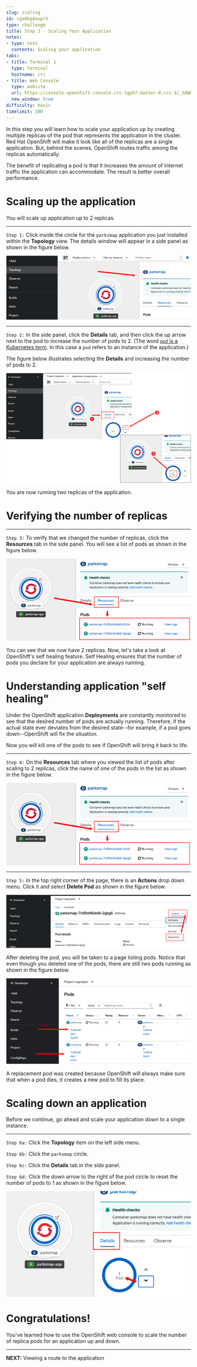 ```yaml
---
slug: scaling
id: cga6bg4oxpr5
type: challenge
title: Step 3 - Scaling Your Application
notes:
- type: text
  contents: Scaling your application
tabs:
- title: Terminal 1
  type: terminal
  hostname: crc
- title: Web Console
  type: website
  url: https://console-openshift-console.crc-lgph7-master-0.crc.${_SANDBOX_ID}.instruqt.io
  new_window: true
difficulty: basic
timelimit: 300
---
```

In this step you will learn how to scale your application up by creating multiple replicas of the pod that represents the application in the cluster. Red Hat OpenShift will make it look like all of the replicas are a single application. But, behind the scenes, OpenShift routes traffic among the replicas automatically.

The benefit of replicating a pod is that it increases the amount of Internet traffic the application can accommodate. The result is better overall performance.

# Scaling up the application

You will scale up application up to 2 replicas.

----

`Step 1:` Click inside the circle for the `parksmap` application you just installed within the **Topology** view. The details window will appear in a side panel as shown in the figure below.

![Scaling Up 1](../assets/scaling-01.png)

----

`Step 2:` In the side panel, click the **Details** tab, and then click the up arrow next to the pod to increase the number of pods to 2. (The word [`pod` is a Kubernetes term](https://kubernetes.io/docs/concepts/workloads/pods/). In this case a `pod` refers to an instance of the application.)

The figure below illustrates selecting the **Details** and increasing the number of pods to 2.

![Scaling Up 2](../assets/scaling-02.png)

You are now running two replicas of the application.

# Verifying the number of replicas

----

`Step 3:` To verify that we changed the number of replicas, click the **Resources** tab in the side panel. You will see a list of pods as shown in the figure below.

![View Pods](../assets/view-pods.jpg)

You can see that we now have 2 replicas. Now, let's take a look at OpenShift's self healing feature. Self Healing ensures that the number of pods you declare for your application are always running.

# Understanding application "self healing"

Under the OpenShift application **Deployments** are constantly monitored to see that the desired number of pods are actually running. Therefore, if the actual state ever deviates from the desired state--for example, if a pod goes down--OpenShift will fix the situation.

Now you will kill one of the pods to see if OpenShift will bring it back to life.

----

`Step 4:` On the **Resources** tab where you viewed the list of pods after scaling to 2 replicas, click the name of one of the pods in the list as shown in the figure below.

![View pods](../assets/view-pods.jpg)

----

`Step 5:` In the top right corner of the page, there is an **Actions** drop down menu. Click it and select **Delete Pod** as shown in the figure below.

![Delete Pod](../assets//delete-pod.png)

After deleting the pod, you will be taken to a page listing pods. Notice that even though you deleted one of the pods, there are still two pods running as shown in the figure below.

![Replenish Pod](../assets/replenish-pod.jpg)

A replacement pod was created because OpenShift will always make sure that when a pod dies, it creates a new pod to fill its place.

# Scaling down an application

Before we continue, go ahead and scale your application down to a single instance.

----

`Step 6a:` Click the **Topology** item on the left side menu.

`Step 6b:` Click the `parksmap` circle.

`Step 6c:` Click the **Details** tab in the side panel.

`Step 6d:` Click the down arrow to the right of the pod circle to reset the number of pods to 1 as shown in the figure below.

![Reset pod count](../assets/reset-pod-count.jpg)

# Congratulations!

 You've learned how to use the OpenShift web console to scale the number of replica pods for an application up and down.

----

**NEXT:** Viewing a route to the application